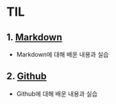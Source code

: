 # TIL



## 1. [Markdown](https://github.com/Jiiiiiiiiiiin/TIL/tree/master/Markdown)

* Markdown에 대해 배운 내용과 실습

## 2. [Github](https://github.com/Jiiiiiiiiiiin/TIL/tree/master/Github)

* Github에 대해 배운 내용과 실습

